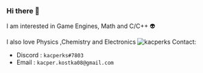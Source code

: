### Hi there 👋
I am interested in Game Engines, Math and C/C++ 👽

I also love Physics ,Chemistry and Electronics
<img src="https://komarev.com/ghpvc/?username=kacperks" alt="kacperks" /> 
Contact:
* Discord : `kacperks#7803`
* Email : `kacper.kostka08@gmail.com`
